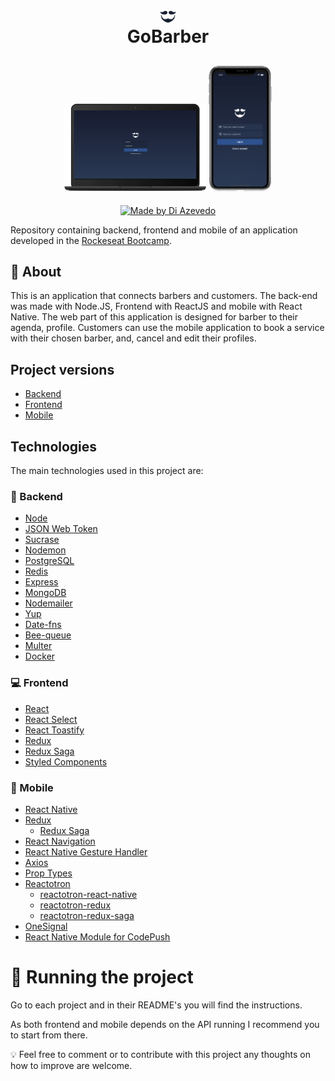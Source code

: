 <h1 align="center">
<img alt="Web login page" src=".github/logo.svg" width="5%" align="center"/> </br>
  GoBarber
</h1>

<h2 align="center">
  <img alt="Web login page" src=".github/login-web-no-bcg.png" width="45%" />
  <img alt="Mobile login page" src=".github/login-mobile-no-bcg.png" width="20%" />
</h2>

<p align="center">
  <a href="https://www.linkedin.com/in/diazevedo">
    <img alt="Made by Di Azevedo" src="https://img.shields.io/badge/made%20by-DiAzevedo-%2325b0e6">
  </a>
</p>

Repository containing backend, frontend and mobile of an application developed in the [Rockeseat Bootcamp](https://rocketseat.com.br/gostack).

## :page_with_curl: About

This is an application that connects barbers and customers. The back-end was made with Node.JS, Frontend with ReactJS and mobile with React Native. The web part of this application is designed for barber to their agenda, profile. Customers can use the mobile application to book a service with their chosen barber, and, cancel and edit their profiles.

## Project versions

- [Backend](https://github.com/diazevedo/gobarber)
- [Frontend](https://github.com/diazevedo/gobarber-web)
- [Mobile](https://github.com/diazevedo/gobarber-mobile)

## Technologies

The main technologies used in this project are:

### :open_file_folder: Backend

- [Node](https://nodejs.org/en/)
- [JSON Web Token](https://github.com/auth0/node-jsonwebtoken)
- [Sucrase](https://github.com/alangpierce/sucrase)
- [Nodemon](https://nodemon.io/)
- [PostgreSQL](https://www.postgresql.org/)
- [Redis](https://redis.io/)
- [Express](https://expressjs.com/)
- [MongoDB](https://www.mongodb.com/)
- [Nodemailer](https://nodemailer.com/about/)
- [Yup](https://github.com/jquense/yup)
- [Date-fns](https://date-fns.org/)
- [Bee-queue](https://github.com/bee-queue/bee-queue)
- [Multer](https://github.com/expressjs/multer)
- [Docker](https://www.docker.com/)

### :computer: Frontend

- [React](https://reactjs.org/)
- [React Select](https://react-select.com/)
- [React Toastify](https://github.com/fkhadra/react-toastify)
- [Redux](https://redux.js.org/introduction/getting-started)
- [Redux Saga](https://redux-saga.js.org/)
- [Styled Components](https://styled-components.com/)

### :iphone: Mobile

- [React Native](http://facebook.github.io/react-native/)
- [Redux](https://redux.js.org/)
  - [Redux Saga](https://redux-saga.js.org/)
- [React Navigation](https://reactnavigation.org/)
- [React Native Gesture Handler](https://kmagiera.github.io/react-native-gesture-handler/)
- [Axios](https://github.com/axios/axios)
- [Prop Types](https://github.com/facebook/prop-types)
- [Reactotron](https://github.com/infinitered/reactotron)
  - [reactotron-react-native](https://github.com/infinitered/reactotron/blob/master/docs/quick-start-react-native.md)
  - [reactotron-redux](https://github.com/infinitered/reactotron/blob/master/docs/plugin-redux.md)
  - [reactotron-redux-saga](https://github.com/infinitered/reactotron/blob/master/docs/plugin-redux-saga.md)
- [OneSignal](https://documentation.onesignal.com/docs)
- [React Native Module for CodePush](https://github.com/microsoft/react-native-code-push)

# :hammer: Running the project

Go to each project and in their README's you will find the instructions.

As both frontend and mobile depends on the API running I recommend you to start from there.

:bulb: Feel free to comment or to contribute with this project any thoughts on how to improve are welcome.

